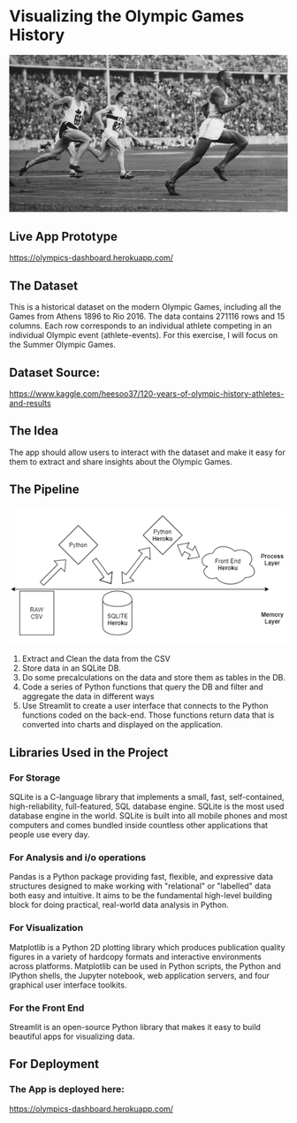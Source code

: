 # Visualizing the Olympic Games History

![alt text](https://github.com/fbarajasar/olympics_project/blob/master/jesse-owens-berlin.jpg)

## Live App Prototype
https://olympics-dashboard.herokuapp.com/


## The Dataset
This is a historical dataset on the modern Olympic Games, including all the Games from Athens 1896 to Rio 2016. The data contains 271116 rows and 15 columns. Each row corresponds to an individual athlete competing in an individual Olympic event (athlete-events). For this exercise, I will focus on the Summer Olympic Games.

## Dataset Source: 
https://www.kaggle.com/heesoo37/120-years-of-olympic-history-athletes-and-results


## The Idea
The app should allow users to interact with the dataset and make it easy for them to extract and share insights about the Olympic Games.

## The Pipeline
![alt text](https://github.com/fbarajasar/olympics_project/blob/master/pipeline.png)
1. Extract and Clean the data from the CSV
3. Store data in an SQLite DB.
4. Do some precalculations on the data and store them as tables in the DB.
4. Code a series of Python functions that query the DB and filter and aggregate the data in different ways
5. Use Streamlit to create a user interface that connects to the Python functions coded on the back-end. Those functions return data that is converted into charts and displayed on the application.


## Libraries Used in the Project
### For Storage
SQLite is a C-language library that implements a small, fast, self-contained, high-reliability, full-featured, SQL database engine. SQLite is the most used database engine in the world. SQLite is built into all mobile phones and most computers and comes bundled inside countless other applications that people use every day.

### For Analysis and i/o operations
Pandas is a Python package providing fast, flexible, and expressive data structures designed to make working with "relational" or "labelled" data both easy and intuitive. It aims to be the fundamental high-level building block for doing practical, real-world data analysis in Python.

### For Visualization
Matplotlib is a Python 2D plotting library which produces publication quality figures in a variety of hardcopy formats and interactive environments across platforms. Matplotlib can be used in Python scripts, the Python and IPython shells, the Jupyter notebook, web application servers, and four graphical user interface toolkits.

### For the Front End
Streamlit is an open-source Python library that makes it easy to build beautiful apps for visualizing data.

## For Deployment
### The App is deployed here:
https://olympics-dashboard.herokuapp.com/

